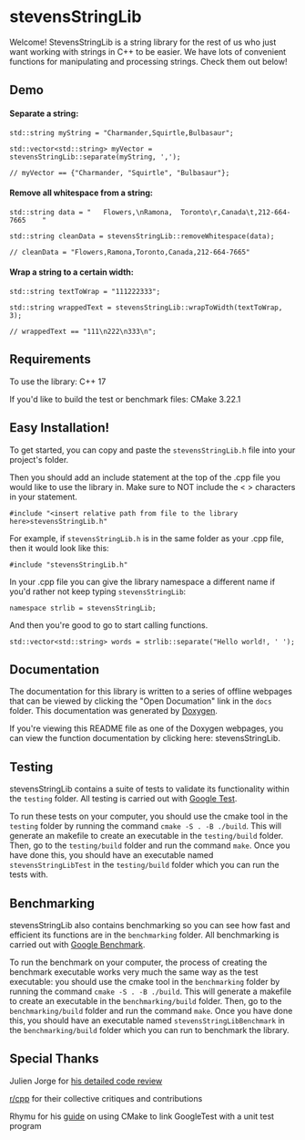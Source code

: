 # stevensStringLib



Welcome! StevensStringLib is a string library for the rest of us who just want working with strings in C++ to be easier.
We have lots of convenient functions for manipulating and processing strings. Check them out below!

## Demo
#### Separate a string:
```
std::string myString = "Charmander,Squirtle,Bulbasaur";

std::vector<std::string> myVector = stevensStringLib::separate(myString, ',');

// myVector == {"Charmander, "Squirtle", "Bulbasaur"};
```

#### Remove all whitespace from a string:
```
std::string data = "   Flowers,\nRamona,  Toronto\r,Canada\t,212-664-7665    "

std::string cleanData = stevensStringLib::removeWhitespace(data);

// cleanData = "Flowers,Ramona,Toronto,Canada,212-664-7665"
```

#### Wrap a string to a certain width:
```
std::string textToWrap = "111222333";

std::string wrappedText = stevensStringLib::wrapToWidth(textToWrap, 3);

// wrappedText == "111\n222\n333\n";
```


## Requirements

To use the library: C++ 17 

If you'd like to build the test or benchmark files: CMake 3.22.1


## Easy Installation!

To get started, you can copy and paste the `stevensStringLib.h` file into your project's folder.

Then you should add an include statement at the top of the .cpp file you would like to use the library in. 
Make sure to NOT include the < > characters in your statement.

`#include "<insert relative path from file to the library here>stevensStringLib.h"`

For example, if `stevensStringLib.h` is in the same folder as your .cpp file, then it would look like this:

`#include "stevensStringLib.h"`

In your .cpp file you can give the library namespace a different name if you'd rather not keep typing `stevensStringLib`:

`namespace strlib = stevensStringLib;`

And then you're good to go to start calling functions.

`std::vector<std::string> words = strlib::separate("Hello world!, ' ');`



## Documentation

The documentation for this library is written to a series of offline webpages that can be viewed by clicking the "Open Documation" link in the `docs` folder. This documentation was generated by [Doxygen][4].

If you're viewing this README file as one of the Doxygen webpages, you can view the function documentation by clicking here: stevensStringLib.

## Testing

stevensStringLib contains a suite of tests to validate its functionality within the `testing` folder. All testing is carried out with [Google Test][5].


To run these tests on your computer, you should use the cmake tool in the `testing` folder by running the command `cmake -S . -B ./build`.
This will generate an makefile to create an executable in the `testing/build` folder. Then, go to the `testing/build` folder and run the command `make`.
Once you have done this, you should have an executable named `stevensStringLibTest` in the `testing/build` folder which you can run the tests with.

## Benchmarking

stevensStringLib also contains benchmarking so you can see how fast and efficient its functions are in the `benchmarking` folder. All benchmarking is carried out with [Google Benchmark][6].

To run the benchmark on your computer, the process of creating the benchmark executable works very much the same way as the test executable: you should use the cmake tool in the `benchmarking` folder by running the command `cmake -S . -B ./build`.
This will generate a makefile to create an executable in the `benchmarking/build` folder. Then, go to the `benchmarking/build` folder and run the command `make`. Once you have done this, you should have an executable named `stevensStringLibBenchmark` in the `benchmarking/build` folder which you can run to benchmark the library.


## Special Thanks

Julien Jorge for [his detailed code review][1]

[r/cpp][2] for their collective critiques and contributions

Rhymu for his [guide][3] on using CMake to link GoogleTest with a unit test program 



[1]: https://julien.jorge.st/posts/en/so-you-asked-for-feedback-stevensstringlib/

[2]: https://www.reddit.com/r/cpp/comments/18hlkgd/working_on_an_easytouse_c_string_library/

[3]: https://www.youtube.com/watch?v=Lp1ifh9TuFI

[4]: https://www.doxygen.nl/index.html

[5]: https://github.com/google/googletest

[6]: https://github.com/google/benchmark